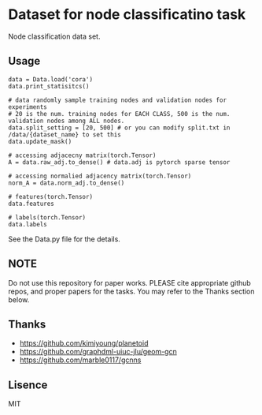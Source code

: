 # Dataset for node classificatino task

Node classification data set.

## Usage

```
data = Data.load('cora')
data.print_statisitcs()

# data randomly sample training nodes and validation nodes for experiments
# 20 is the num. training nodes for EACH CLASS, 500 is the num. validation nodes among ALL nodes.
data.split_setting = [20, 500] # or you can modify split.txt in /data/{dataset_name} to set this
data.update_mask()

# accessing adjacecny matrix(torch.Tensor)
A = data.raw_adj.to_dense() # data.adj is pytorch sparse tensor

# accessing normalied adjacency matrix(torch.Tensor)
norm_A = data.norm_adj.to_dense()

# features(torch.Tensor)
data.features

# labels(torch.Tensor)
data.labels
```

See the Data.py file for the details.


## NOTE

Do not use this repository for paper works. PLEASE cite appropriate github repos, and proper papers for the tasks. You may refer to the Thanks section below.

## Thanks
- https://github.com/kimiyoung/planetoid
- https://github.com/graphdml-uiuc-jlu/geom-gcn
- https://github.com/marble0117/gcnns

## Lisence
MIT